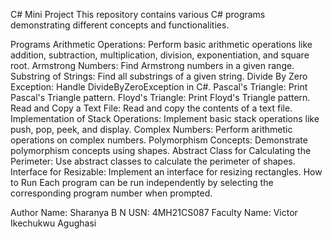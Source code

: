 C# Mini Project
This repository contains various C# programs demonstrating different concepts and functionalities.

Programs
Arithmetic Operations: Perform basic arithmetic operations like addition, subtraction, multiplication, division, exponentiation, and square root.
Armstrong Numbers: Find Armstrong numbers in a given range.
Substring of Strings: Find all substrings of a given string.
Divide By Zero Exception: Handle DivideByZeroException in C#.
Pascal's Triangle: Print Pascal's Triangle pattern.
Floyd's Triangle: Print Floyd's Triangle pattern.
Read and Copy a Text File: Read and copy the contents of a text file.
Implementation of Stack Operations: Implement basic stack operations like push, pop, peek, and display.
Complex Numbers: Perform arithmetic operations on complex numbers.
Polymorphism Concepts: Demonstrate polymorphism concepts using shapes.
Abstract Class for Calculating the Perimeter: Use abstract classes to calculate the perimeter of shapes.
Interface for Resizable: Implement an interface for resizing rectangles.
How to Run
Each program can be run independently by selecting the corresponding program number when prompted.

Author
Name: Sharanya B N
USN: 4MH21CS087
Faculty Name: Victor Ikechukwu Agughasi

